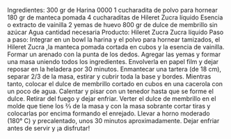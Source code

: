 Ingredientes:
    300 gr de Harina 0000
    1 cucharadita de polvo para hornear
    180 gr de manteca pomada
    4 cucharaditas de Hileret Zucra líquido
    Esencia o extracto de vainilla
    2 yemas de huevo
    800 gr de dulce de membrillo sin azúcar
    Agua cantidad necesaria
    Producto: Hileret Zucra Zucra líquido 
Paso a paso:
    Integrar en un bowl la harina y el polvo para hornear tamizados, el Hileret Zucra ,la manteca pomada cortada en cubos y la esencia de vainilla.
    Formar un arenado con la punta de los dedos. Agregar las yemas y formar una masa uniendo todos los ingredientes.
    Envolverla en papel film y dejar reposar en la heladera por 30 minutos.
    Enmantecar una tartera (de 18 cm), separar 2/3 de la masa, estirar y cubrir toda la base y bordes.
    Mientras tanto, colocar el dulce de membrillo cortado en cubos en una cacerola con un poco de agua. Calentar y pisar con un tenedor hasta que se forme el dulce.
    Retirar del fuego y dejar enfriar.
    Verter el dulce de membrillo en el molde que tiene los ⅔ de la masa y con la masa sobrante cortar tiras y colocarlas por encima formando el enrejado.
    Llevar a horno moderado (180° C) y precalentado, unos 30 minutos aproximadamente.
    Dejar enfriar antes de servir y ¡a disfrutar!
